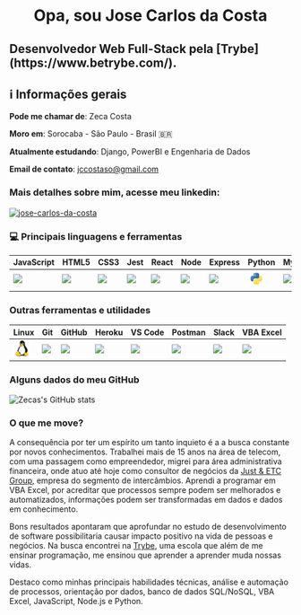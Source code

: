 <h1 align="center">
    Opa, sou <strong>Jose Carlos da Costa</strong>
</h1> 

<h2 align="left">
   Desenvolvedor Web Full-Stack pela [Trybe](https://www.betrybe.com/).
</h2>

<h2>ℹ️ Informações gerais</h2>

<strong>Pode me chamar de</strong>: Zeca Costa

<strong>Moro em</strong>: Sorocaba - São Paulo - Brasil 🇧🇷

<strong>Atualmente estudando</strong>: Django, PowerBI e Engenharia de Dados

<strong>Email de contato</strong>: jccostaso@gmail.com

<h3 align="left">
    <strong>Mais detalhes sobre mim, acesse meu linkedin</strong>:
</h3>
<p align="left">
</h2>
<a href="https://linkedin.com/in/jose-carlos-da-costa" target="blank"><img align="center" src="https://raw.githubusercontent.com/rahuldkjain/github-profile-readme-generator/master/src/images/icons/Social/linked-in-alt.svg" alt="jose-carlos-da-costa" height="30" width="30" /></a>
</p>

<h3>💻 Principais linguagens e ferramentas</h3>

|<strong> JavaScript </strong>|<strong> HTML5 </strong>|<strong> CSS3 </strong>|<strong> Jest </strong>|<strong> React </strong>|<strong> Node </strong>|<strong> Express </strong>|<strong> Python </strong>| <strong> MySQL </strong>|<strong> MongoDB </strong>
|-|-|-|-|-|-|-|-|-|-|
|<img height="30" src="https://www.flaticon.com/svg/static/icons/svg/919/919828.svg"/>|<img height="30" src="https://www.flaticon.com/svg/static/icons/svg/888/888859.svg"/>|<img height="30" src="https://www.flaticon.com/svg/static/icons/svg/888/888847.svg"/>|<img height="30" src="https://www.vectorlogo.zone/logos/jestjsio/jestjsio-icon.svg"/>|<img height="30" src="https://www.flaticon.com/svg/static/icons/svg/919/919851.svg"/>|<img height="30" src="https://www.flaticon.com/svg/static/icons/svg/919/919825.svg"/>|<img height="30" src="https://www.vectorlogo.zone/logos/expressjs/expressjs-ar21.svg"/>|<img height="30" src="https://raw.githubusercontent.com/github/explore/80688e429a7d4ef2fca1e82350fe8e3517d3494d/topics/python/python.png"/>|<img height="30" src="https://www.flaticon.com/svg/static/icons/svg/919/919836.svg"/>|<img height="30" src="https://raw.githubusercontent.com/devicons/devicon/master/icons/mongodb/mongodb-original-wordmark.svg"/>|<img height="30" src="https://www.flaticon.com/svg/static/icons/svg/733/733609.svg"/>|<img height="30" src="https://www.flaticon.com/svg/static/icons/svg/873/873120.svg"/>

<h3>Outras ferramentas e utilidades</h3>

|<strong> Linux </strong>|<strong> Git </strong>|<strong> GitHub </strong>|<strong> Heroku </strong>|<strong> VS Code </strong>|<strong> Postman </strong>|<strong> Slack </strong>|<strong> VBA Excel </strong>|
|-|-|-|-|-|-|-|-|
|<img height="30" src="https://raw.githubusercontent.com/devicons/devicon/master/icons/linux/linux-original.svg"/>|<img height="30" src="https://img.stackshare.io/service/1046/git.png"/>|<img height="30" src="https://www.vectorlogo.zone/logos/github/github-ar21.svg"/>|<img height="30" src="https://www.vectorlogo.zone/logos/heroku/heroku-icon.svg"/>|<img height="30" src="https://img.stackshare.io/service/4202/Visual_Studio_Code_logo.png"/>|<img height="30" src="https://img.stackshare.io/service/1336/xWMRvm_5_400x400.png"/>|<img height="30" src="https://www.vectorlogo.zone/logos/slack/slack-icon.svg"/>|<img height="30" src="https://www.flaticon.com/svg/static/icons/svg/732/732220.svg"/>

<h3>Alguns dados do meu GitHub</h3>

![Zecas's GitHub stats](https://github-readme-stats.vercel.app/api?username=ZecaCosta&show_icons=true&theme=radical)

<h3>O que me move?</h3>

A consequência por ter um espírito um tanto inquieto é a a busca constante por novos conhecimentos. Trabalhei mais de 15 anos na área de telecom, com uma passagem como empreendedor, migrei para área administrativa financeira, onde atuo até hoje como consultor de negócios da [Just & ETC Group](https://www.justintercambios.com.br/), empresa do segmento de intercâmbios. Aprendi a programar em VBA Excel, por acreditar que processos sempre podem ser melhorados e automatizados, informações podem ser transformadas em dados e dados em conhecimento.

Bons resultados apontaram que aprofundar no estudo de desenvolvimento de software possibilitaria causar impacto positivo na vida de pessoas e negócios. Na busca encontrei na [Trybe](https://www.betrybe.com/), uma escola que além de me ensinar programação, me ensinou que aprender a aprender muda nossas vidas.

Destaco como minhas principais habilidades técnicas, análise e automação de processos, orientação por dados, banco de dados SQL/NoSQL, VBA Excel, JavaScript, Node.js e Python.
